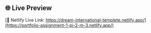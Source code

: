 ## 🌐 Live Preview

[🔗 Netlify Live Link: https://dream-international-templete.netlify.app/](https://portfolio-assignment-1-pj-2-m-3.netlify.app/)
